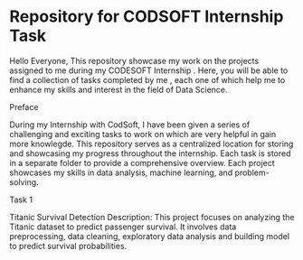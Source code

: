 #  Repository for CODSOFT Internship Task
Hello Everyone, This repository showcase my work on the projects assigned to me during my CODESOFT Internship . Here, you will be able to find a collection of tasks completed by me , each one of which help me to   enhance my skills and interest in the field of Data Science. 




Preface 

During my Internship with CodSoft, I have been given a series of challenging and exciting tasks to work on which are very helpful in gain more knowlegde. This repository serves as a centralized location for storing and showcasing my progress throughout the internship. Each task is stored in a separate folder to provide a comprehensive overview. Each project showcases my skills in data analysis, machine learning, and problem-solving.

Task 1

Titanic Survival Detection Description: This project focuses on analyzing the Titanic dataset to predict passenger survival. It involves data preprocessing, data cleaning,  exploratory data analysis and building  model to predict survival probabilities. 
